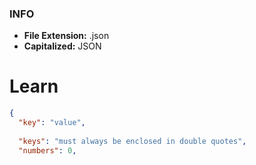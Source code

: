 ### INFO
- **File Extension:** .json
- **Capitalized:** JSON

# Learn

```json
{
  "key": "value",
  
  "keys": "must always be enclosed in double quotes",
  "numbers": 0,
```
